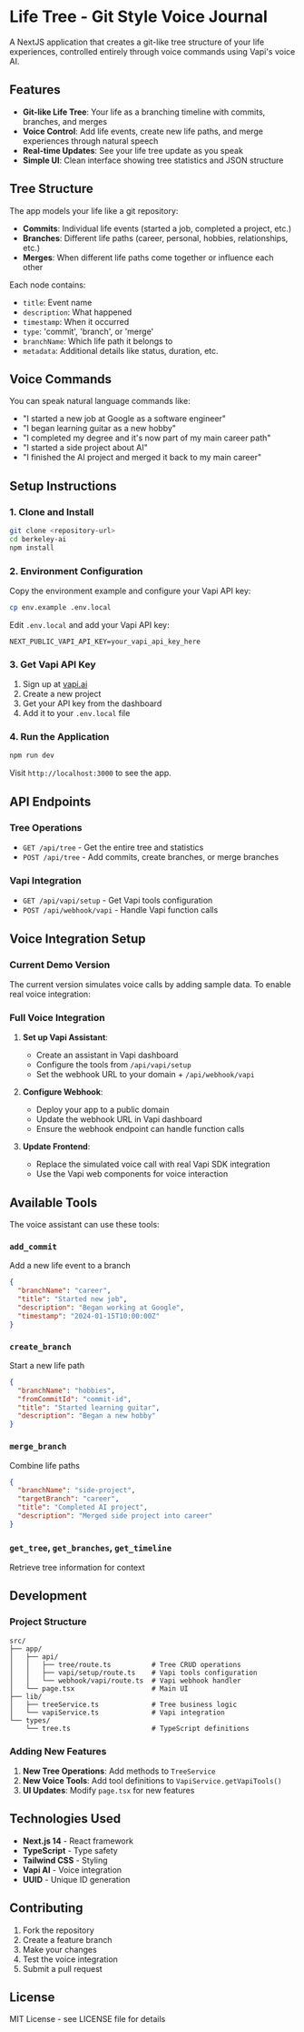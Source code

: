 # Life Tree - Git Style Voice Journal

A NextJS application that creates a git-like tree structure of your life experiences, controlled entirely through voice commands using Vapi's voice AI.

## Features

- **Git-like Life Tree**: Your life as a branching timeline with commits, branches, and merges
- **Voice Control**: Add life events, create new life paths, and merge experiences through natural speech
- **Real-time Updates**: See your life tree update as you speak
- **Simple UI**: Clean interface showing tree statistics and JSON structure

## Tree Structure

The app models your life like a git repository:

- **Commits**: Individual life events (started a job, completed a project, etc.)
- **Branches**: Different life paths (career, personal, hobbies, relationships, etc.)
- **Merges**: When different life paths come together or influence each other

Each node contains:
- `title`: Event name
- `description`: What happened
- `timestamp`: When it occurred
- `type`: 'commit', 'branch', or 'merge'
- `branchName`: Which life path it belongs to
- `metadata`: Additional details like status, duration, etc.

## Voice Commands

You can speak natural language commands like:

- "I started a new job at Google as a software engineer"
- "I began learning guitar as a new hobby"
- "I completed my degree and it's now part of my main career path"
- "I started a side project about AI"
- "I finished the AI project and merged it back to my main career"

## Setup Instructions

### 1. Clone and Install

```bash
git clone <repository-url>
cd berkeley-ai
npm install
```

### 2. Environment Configuration

Copy the environment example and configure your Vapi API key:

```bash
cp env.example .env.local
```

Edit `.env.local` and add your Vapi API key:

```env
NEXT_PUBLIC_VAPI_API_KEY=your_vapi_api_key_here
```

### 3. Get Vapi API Key

1. Sign up at [vapi.ai](https://vapi.ai)
2. Create a new project
3. Get your API key from the dashboard
4. Add it to your `.env.local` file

### 4. Run the Application

```bash
npm run dev
```

Visit `http://localhost:3000` to see the app.

## API Endpoints

### Tree Operations
- `GET /api/tree` - Get the entire tree and statistics
- `POST /api/tree` - Add commits, create branches, or merge branches

### Vapi Integration
- `GET /api/vapi/setup` - Get Vapi tools configuration
- `POST /api/webhook/vapi` - Handle Vapi function calls

## Voice Integration Setup

### Current Demo Version
The current version simulates voice calls by adding sample data. To enable real voice integration:

### Full Voice Integration
1. **Set up Vapi Assistant**:
   - Create an assistant in Vapi dashboard
   - Configure the tools from `/api/vapi/setup`
   - Set the webhook URL to your domain + `/api/webhook/vapi`

2. **Configure Webhook**:
   - Deploy your app to a public domain
   - Update the webhook URL in Vapi dashboard
   - Ensure the webhook endpoint can handle function calls

3. **Update Frontend**:
   - Replace the simulated voice call with real Vapi SDK integration
   - Use the Vapi web components for voice interaction

## Available Tools

The voice assistant can use these tools:

### `add_commit`
Add a new life event to a branch
```json
{
  "branchName": "career",
  "title": "Started new job",
  "description": "Began working at Google",
  "timestamp": "2024-01-15T10:00:00Z"
}
```

### `create_branch`
Start a new life path
```json
{
  "branchName": "hobbies",
  "fromCommitId": "commit-id",
  "title": "Started learning guitar",
  "description": "Began a new hobby"
}
```

### `merge_branch`
Combine life paths
```json
{
  "branchName": "side-project",
  "targetBranch": "career",
  "title": "Completed AI project",
  "description": "Merged side project into career"
}
```

### `get_tree`, `get_branches`, `get_timeline`
Retrieve tree information for context

## Development

### Project Structure
```
src/
├── app/
│   ├── api/
│   │   ├── tree/route.ts          # Tree CRUD operations
│   │   ├── vapi/setup/route.ts    # Vapi tools configuration
│   │   └── webhook/vapi/route.ts  # Vapi webhook handler
│   └── page.tsx                   # Main UI
├── lib/
│   ├── treeService.ts             # Tree business logic
│   └── vapiService.ts             # Vapi integration
└── types/
    └── tree.ts                    # TypeScript definitions
```

### Adding New Features
1. **New Tree Operations**: Add methods to `TreeService`
2. **New Voice Tools**: Add tool definitions to `VapiService.getVapiTools()`
3. **UI Updates**: Modify `page.tsx` for new features

## Technologies Used

- **Next.js 14** - React framework
- **TypeScript** - Type safety
- **Tailwind CSS** - Styling
- **Vapi AI** - Voice integration
- **UUID** - Unique ID generation

## Contributing

1. Fork the repository
2. Create a feature branch
3. Make your changes
4. Test the voice integration
5. Submit a pull request

## License

MIT License - see LICENSE file for details
